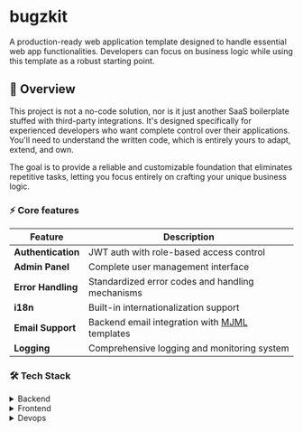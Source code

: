 # bugzkit

A production-ready web application template designed to handle essential web app functionalities.
Developers can focus on business logic while using this template as a robust starting point.

## 👀 Overview

This project is not a no-code solution, nor is it just another SaaS boilerplate stuffed with third-party integrations.
It's designed specifically for experienced developers who want complete control over their applications.
You'll need to understand the written code, which is entirely yours to adapt, extend, and own.

The goal is to provide a reliable and customizable foundation that eliminates repetitive tasks, letting you focus entirely on crafting your unique business logic.

### ⚡ Core features

| Feature            | Description                                                                     |
| ------------------ | ------------------------------------------------------------------------------- |
| **Authentication** | JWT auth with role-based access control                                         |
| **Admin Panel**    | Complete user management interface                                              |
| **Error Handling** | Standardized error codes and handling mechanisms                                |
| **i18n**           | Built-in internationalization support                                           |
| **Email Support**  | Backend email integration with [MJML](https://github.com/mjmlio/mjml) templates |
| **Logging**        | Comprehensive logging and monitoring system                                     |

### 🛠 Tech Stack

<details>
  <summary>Backend</summary>

- [Java 21](https://openjdk.org/projects/jdk/21/)
- [SpringBoot](https://spring.io/projects/spring-boot)
- [Postgres](https://www.postgresql.org/)
- [Redis](https://redis.io/)

</details>

<details>
  <summary>Frontend</summary>

- [SvelteKit](https://kit.svelte.dev/)
- [TypeScript](https://www.typescriptlang.org/)
- [TailwindCSS](https://tailwindcss.com/)
- [shadcn-svelte](https://github.com/huntabyte/shadcn-svelte)
- [paraglidejs](https://inlang.com/m/gerre34r/library-inlang-paraglideJs)
- [Zod](https://zod.dev/)
- [Superforms](https://superforms.rocks/)
- [Formsnap](https://formsnap.dev/docs)

</details>

<details>
  <summary>Devops</summary>

- [GitHub Actions](https://github.com/features/actions)
- [Docker](https://www.docker.com/)

</details>
